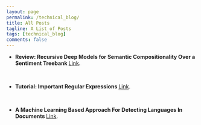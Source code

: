 ```yaml
---
layout: page
permalink: /technical_blog/
title: All Posts
tagline: A List of Posts
tags: [technical_blog]
comments: false
---
```


<section>

    
  
  <p align="center">
    </p>
  <div style="text-align:left"><ul><li><strong>Review: Recursive Deep Models for Semantic Compositionality Over a
Sentiment Treebank </strong><a href=""> </a> <a href="https://medium.com/p/review-recursive-deep-models-for-semantic-compositionality-over-a-sentiment-treebank-221577eb488?source=email-45b52633d822--writer.postDistributed&sk=6a768682df6fbed6469faeeefb0f9d27">Link</a>. </li>
 
</ul> </div>

<br>

<p align="center">
    </p>
  <div style="text-align:left"><ul><li><strong>Tutorial: Important Regular Expressions </strong><a href=""> </a> <a href="https://medium.com/@anindyasdas/important-regular-expressions-def051aa7425?sk=6db3da75aae83586c0b252b955c6a8e3">Link</a>. </li>
 
</ul> </div>

<br>

<p align="center">
    </p>
  <div style="text-align:left"><ul><li><strong>A Machine Learning Based Approach For Detecting Languages In Documents </strong><a href=""> </a> <a href="https://medium.com/@anindyasdas/a-machine-learning-based-approach-for-detecting-languages-in-documents-8145350f08f9?sk=7ff825c48a69bb8b4f1518f7daf41cad">Link</a>. </li>
 
</ul> </div>


</section>
